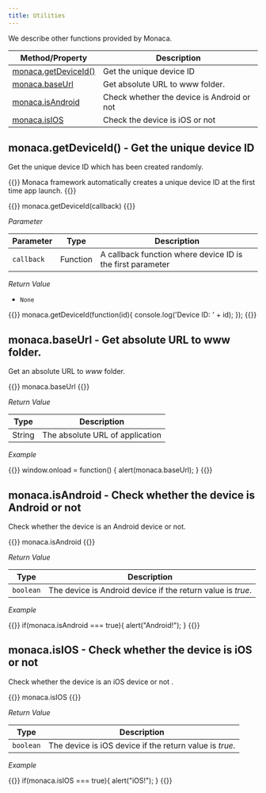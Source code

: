```yaml
---
title: Utilities
---
```


We describe other functions provided by Monaca.

Method/Property | Description
----------------|---------------------
[monaca.getDeviceId()](#getdeviceid) | Get the unique device ID
[monaca.baseUrl](#baseurl) | Get absolute URL to www folder.
[monaca.isAndroid](#isandroid) | Check whether the device is Android or not
[monaca.isIOS](#isios) | Check the device is iOS or not

##  monaca.getDeviceId() - Get the unique device ID

Get the unique device ID which has been created randomly.

{{<note>}}
Monaca framework automatically creates a unique device ID at the first
time app launch.
{{</note>}}

{{<syntax>}}
monaca.getDeviceId(callback)
{{</syntax>}}

*Parameter*

Parameter | Type | Description
----------|------|-----------------
`callback` | Function | A callback function where device ID is the first parameter

*Return Value*

- `None`   

{{<highlight javascript>}}
monaca.getDeviceId(function(id){
   console.log('Device ID: ' + id);
});
{{</highlight>}}

##  monaca.baseUrl - Get absolute URL to www folder.

Get an absolute URL to *www* folder.

{{<syntax>}}
monaca.baseUrl
{{</syntax>}}

*Return Value*

Type | Description
------|-----------------
String | The absolute URL of application

*Example*

{{<highlight javascript>}}
window.onload = function()
{
   alert(monaca.baseUrl);
}
{{</highlight>}}



##  monaca.isAndroid - Check whether the device is Android or not

Check whether the device is an Android device or not.

{{<syntax>}}
monaca.isAndroid
{{</syntax>}}

*Return Value*

| Type | Description
------|-----------------
`boolean` | The device is Android device if the return value is *true*.

*Example*

{{<highlight javascript>}}
if(monaca.isAndroid === true){
  alert("Android!");
}
{{</highlight>}}

##  monaca.isIOS - Check whether the device is iOS or not

Check whether the device is an iOS device or not .

{{<syntax>}}
monaca.isIOS
{{</syntax>}}

*Return Value*

| Type | Description
------|-----------------
`boolean` | The device is iOS device if the return value is *true*.

*Example*

{{<highlight javascript>}}
if(monaca.isIOS === true){
  alert("iOS!");
}
{{</highlight>}}


